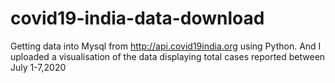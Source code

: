 # covid19-india-data-download
Getting data into Mysql from http://api.covid19india.org using Python.
And I uploaded a visualisation of the data displaying total cases reported between July 1-7,2020
